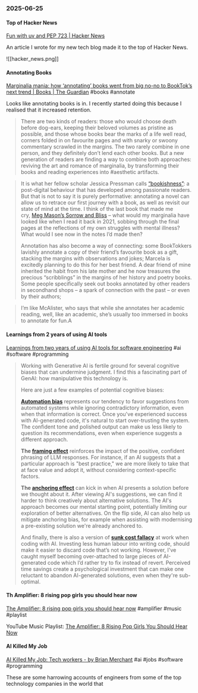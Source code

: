 ### 2025-06-25
#### Top of Hacker News
[Fun with uv and PEP 723 \| Hacker News](https://news.ycombinator.com/item?id=44369388)

An article I wrote for my new tech blog made it to the top of Hacker News.

![[hacker_news.png]]

#### Annotating Books
[Marginalia mania: how ‘annotating’ books went from big no-no to BookTok’s next trend \| Books \| The Guardian](https://www.theguardian.com/books/2025/jun/23/marginalia-mania-how-annotating-books-went-from-big-no-no-to-booktoks-next-trend) #books #annotate

Looks like annotating books is in. I recently started doing this because I realised that it increased retention.

> There are two kinds of readers: those who would choose death before dog-ears, keeping their beloved volumes as pristine as possible, and those whose books bear the marks of a life well read, corners folded in on favourite pages and with snarky or swoony commentary scrawled in the margins. The two rarely combine in one person, and they definitely don’t lend each other books. But a new generation of readers are finding a way to combine both approaches: reviving the art and romance of marginalia, by transforming their books and reading experiences into #aesthetic artifacts.

> It is what her fellow scholar Jessica Pressman calls [“bookishness”](https://cup.columbia.edu/book/bookishness/9780231195133/): a post-digital behaviour that has developed among passionate readers. But that is not to say it is purely performative: annotating a novel can allow us to retrace our first journey with a book, as well as revisit our state of mind at the time. I think of the last book that made me cry, [Meg Mason’s Sorrow and Bliss](https://www.theguardian.com/books/2021/jun/05/sorrow-and-bliss-by-meg-mason-review-tender-huge-hearted-comedy) – what would my marginalia have looked like when I read it back in 2021, sobbing through the final pages at the reflections of my own struggles with mental illness? What would I see now in the notes I’d made then?
> 
> Annotation has also become a way of connecting: some BookTokkers lavishly annotate a copy of their friend’s favourite book as a gift, stacking the margins with observations and jokes; Marcela is excitedly planning to do this for her best friend. A dear friend of mine inherited the habit from his late mother and he now treasures the precious “scribblings” in the margins of her history and poetry books. Some people specifically seek out books annotated by other readers in secondhand shops – a spark of connection with the past – or even by their authors;

> I’m like McAlister, who says that while she annotates her academic reading, well, like an academic, she’s usually too immersed in books to annotate for fun.A

#### Learnings from 2 years of using AI tools
[Learnings from two years of using AI tools for software engineering](https://newsletter.pragmaticengineer.com/p/two-years-of-using-ai) #ai #software #programming

> Working with Generative AI is fertile ground for several cognitive biases that can undermine judgment. I find this a fascinating part of GenAI: how manipulative this technology is.
> 
> Here are just a few examples of potential cognitive biases:
> 
> **[Automation bias](https://en.wikipedia.org/wiki/Automation_bias)** represents our tendency to favor suggestions from automated systems while ignoring contradictory information, even when that information is correct. Once you've experienced success with AI-generated code, it's natural to start over-trusting the system. The confident tone and polished output can make us less likely to question its recommendations, even when experience suggests a different approach.
> 
> **The [framing effect](https://en.wikipedia.org/wiki/Framing_effect_\(psychology\))** reinforces the impact of the positive, confident phrasing of LLM responses. For instance, if an AI suggests that a particular approach is "best practice," we are more likely to take that at face value and adopt it, without considering context-specific factors.
> 
> **The [anchoring effect](https://en.wikipedia.org/wiki/Anchoring_effect)** can kick in when AI presents a solution before we thought about it. After viewing AI's suggestions, we can find it harder to think creatively about alternative solutions. The AI's approach becomes our mental starting point, potentially limiting our exploration of better alternatives. On the flip side, AI can also help us mitigate anchoring bias, for example when assisting with modernising a pre-existing solution we're already anchored to.
> 
> And finally, there is also a version of **[sunk cost fallacy](https://en.wikipedia.org/wiki/Sunk_cost#Fallacy_effect)** at work when coding with AI. Investing less human labour into writing code, should make it easier to discard code that’s not working. However, I've caught myself becoming over-attached to large pieces of AI-generated code which I’d rather try to fix instead of revert. Perceived time savings create a psychological investment that can make one reluctant to abandon AI-generated solutions, even when they're sub-optimal.

#### Th Amplifier: 8 rising pop girls you should hear now
[The Amplifier: 8 rising pop girls you should hear now](https://messaging-custom-newsletters.nytimes.com/dynamic/render?campaign_id=295&emc=edit_amp_20250624&free_trial=0&instance_id=157165&isViewInBrowser=true&nl=the-amplifier&paid_regi=1&productCode=AMP&regi_id=171436108&segment_id=200561&sendId=200561&uri=nyt://newsletter/ce987509-a440-5351-a1f3-be33532421f4&user_id=002ec5c9b026bf8dbaa219882849786e) #amplifier #music #playlist 

YouTube Music Playlist: [The Amplifier: 8 Rising Pop Girls You Should Hear Now](https://music.youtube.com/playlist?list=PLu_RmAJBNiIIpoAC-b-HjYmkstlsaBYkP&si=G86XawFM5vWWuUna)


#### AI Killed My Job
[AI Killed My Job: Tech workers - by Brian Merchant](https://www.bloodinthemachine.com/p/how-ai-is-killing-jobs-in-the-tech-f39) #ai #jobs #software #programming 

These are some harrowing accounts of engineers from some of the top technology companies in the world that 